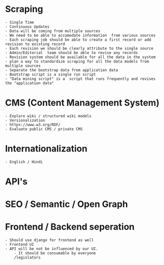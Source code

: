 # Scraping
    - Single Time
    - Continuous Updates
    - Data will be coming from multiple sources
    - We need to be able to accomodate information  from various sources
    - Each scraping job should be able to create a first record or add revision to existing record
    - Each revision we should be clearly attribute to the single source
    - Admin/Editorial  team should be able to revise any records
    - Revision system should be available for all the data in the system
    - plan a way to standardize scraping for all the data models from multiple sources
    - Separate the bootstrap data from application data
    - Bootstrap script is a single run script
    - "Data mining script" is a  script that runs frequently and revises the "application data"
     

# CMS (Content Management System)
    - Explore wiki / structured wiki models
    - Versionalization
    - https://www.w3.org/RDF/
    - Evaluate public CMS / private CMS

# Internationalization
    - English / Hindi

# API's

# SEO / Semantic / Open Graph

# Frontend / Backend seperation
    - Should use django for frontend as well
    - Frontend UI 
    - API will be not be influenced by our UI.
        - It should be consumable by everyone
        /legislators

